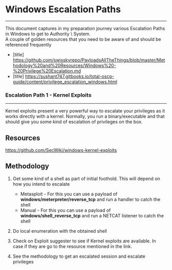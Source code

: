 # Windows Escalation Paths
---------------------------

This document captures in my preparation journey various Escalation Paths in Windows to get to Authority \ System.  
A couple of golden resources that you need to be aware of and should be referenced frequently 
- [title] https://github.com/swisskyrepo/PayloadsAllTheThings/blob/master/Methodology%20and%20Resources/Windows%20-%20Privilege%20Escalation.md
- [title] https://sushant747.gitbooks.io/total-oscp-guide/content/privilege_escalation_windows.html

### Escalation Path 1 - Kernel Exploits
----------------------------------------

Kernel exploits present a very powerful way to escalate your privileges as it works directly with a kernel. Normally, you run a binary/executable and that should give you some kind of escalation of privileges on the box. 

**Resources**
-------------
https://github.com/SecWiki/windows-kernel-exploits

**Methodology**
---------------
1. Get some kind of a shell as part of initial foothold. This will depend on how you intend to escalate
	- Metasploit - For this you can use a payload of **windows/meterpreter/reverse_tcp** and run a handler to catch the shell
	- Manual - For this you can use a payload of **windows/shell_reverse_tcp** and run a NETCAT listener to catch the shell

2. Do local enumeration with the obtained shell 

3. Check on Exploit suggester to see if Kernel exploits are available. In case if they are go to the resource mentioned in the link.

4. See the methodology to get an escalated session and escalate privileges

